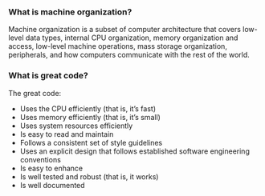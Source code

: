### What is machine organization?
Machine organization is a subset of computer architecture that covers low-level data types, internal CPU organization, memory organization and access, low-level machine operations, mass storage organization, peripherals, and how computers communicate with the rest of the world.

### What is great code?
The great code:

- Uses the CPU efficiently (that is, it’s fast)
- Uses memory efficiently (that is, it’s small)
- Uses system resources efficiently
- Is easy to read and maintain
- Follows a consistent set of style guidelines
- Uses an explicit design that follows established software engineering conventions
- Is easy to enhance
- Is well tested and robust (that is, it works)
- Is well documented
